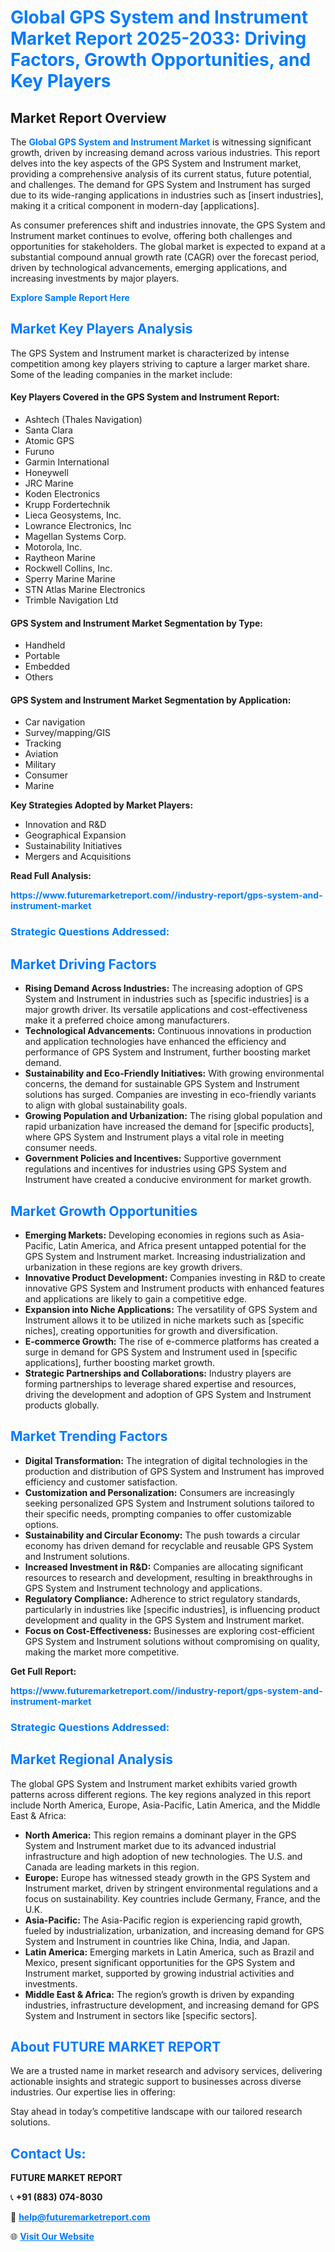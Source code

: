 <h1 style="color: #007BFF;">Global GPS System and Instrument Market Report 2025-2033: Driving Factors, Growth Opportunities, and Key Players</h1>

<section id="overview">
<h2>Market Report Overview</h2>
<p>The <a href="https://www.futuremarketreport.com//industry-report/gps-system-and-instrument-market" style="color: #007BFF; text-decoration: none;"><strong>Global GPS System and Instrument Market</strong></a> is witnessing significant growth, driven by increasing demand across various industries. This report delves into the key aspects of the GPS System and Instrument market, providing a comprehensive analysis of its current status, future potential, and challenges. The demand for GPS System and Instrument has surged due to its wide-ranging applications in industries such as [insert industries], making it a critical component in modern-day [applications].</p>
<p>As consumer preferences shift and industries innovate, the GPS System and Instrument market continues to evolve, offering both challenges and opportunities for stakeholders. The global market is expected to expand at a substantial compound annual growth rate (CAGR) over the forecast period, driven by technological advancements, emerging applications, and increasing investments by major players.</p>
</section>

<section id="overview">
<p><a href="https://www.futuremarketreport.com//request-sample/reportId=52906" style="color: #007BFF; text-decoration: none;"><strong>Explore Sample Report Here</strong></a></p>
</section>

<section id="key-players">
<h2 style="color: #007BFF;">Market Key Players Analysis</h2>
<p>The GPS System and Instrument market is characterized by intense competition among key players striving to capture a larger market share. Some of the leading companies in the market include:</p>
<h4>Key Players Covered in the GPS System and Instrument Report:</h4>
<ul><li>Ashtech (Thales Navigation)</li><li>Santa Clara</li><li>Atomic GPS</li><li>Furuno</li><li>Garmin International</li><li>Honeywell</li><li>JRC Marine</li><li>Koden Electronics</li><li>Krupp Fordertechnik</li><li>Lieca Geosystems, Inc.</li><li>Lowrance Electronics, Inc</li><li>Magellan Systems Corp.</li><li>Motorola, Inc.</li><li>Raytheon Marine</li><li>Rockwell Collins, Inc.</li><li>Sperry Marine Marine</li><li>STN Atlas Marine Electronics</li><li>Trimble Navigation Ltd</li></ul>
<h4>GPS System and Instrument Market Segmentation by Type:</h4>
<ul><li>Handheld</li><li>Portable</li><li>Embedded</li><li>Others</li></ul>

<h4>GPS System and Instrument Market Segmentation by Application:</h4>
<ul><li>Car navigation</li><li>Survey/mapping/GIS</li><li>Tracking</li><li>Aviation</li><li>Military</li><li>Consumer</li><li>Marine</li></ul>
<p><strong>Key Strategies Adopted by Market Players:</strong></p>
<ul>
<li>Innovation and R&D</li>
<li>Geographical Expansion</li>
<li>Sustainability Initiatives</li>
<li>Mergers and Acquisitions</li>
</ul>
</section>

<section>
<p><strong>Read Full Analysis: </strong></p><a href="https://www.futuremarketreport.com//industry-report/gps-system-and-instrument-market" style="color: #007BFF; text-decoration: none;"><strong>https://www.futuremarketreport.com//industry-report/gps-system-and-instrument-market</strong></a>
<h3 style="color: #007BFF;">Strategic Questions Addressed:</h3>
</section>

<section id="driving-factors">
<h2 style="color: #007BFF;">Market Driving Factors</h2>
<ul>
<li><strong>Rising Demand Across Industries:</strong> The increasing adoption of GPS System and Instrument in industries such as [specific industries] is a major growth driver. Its versatile applications and cost-effectiveness make it a preferred choice among manufacturers.</li>
<li><strong>Technological Advancements:</strong> Continuous innovations in production and application technologies have enhanced the efficiency and performance of GPS System and Instrument, further boosting market demand.</li>
<li><strong>Sustainability and Eco-Friendly Initiatives:</strong> With growing environmental concerns, the demand for sustainable GPS System and Instrument solutions has surged. Companies are investing in eco-friendly variants to align with global sustainability goals.</li>
<li><strong>Growing Population and Urbanization:</strong> The rising global population and rapid urbanization have increased the demand for [specific products], where GPS System and Instrument plays a vital role in meeting consumer needs.</li>
<li><strong>Government Policies and Incentives:</strong> Supportive government regulations and incentives for industries using GPS System and Instrument have created a conducive environment for market growth.</li>
</ul>
</section>

<section id="growth-opportunities">
<h2 style="color: #007BFF;">Market Growth Opportunities</h2>
<ul>
<li><strong>Emerging Markets:</strong> Developing economies in regions such as Asia-Pacific, Latin America, and Africa present untapped potential for the GPS System and Instrument market. Increasing industrialization and urbanization in these regions are key growth drivers.</li>
<li><strong>Innovative Product Development:</strong> Companies investing in R&D to create innovative GPS System and Instrument products with enhanced features and applications are likely to gain a competitive edge.</li>
<li><strong>Expansion into Niche Applications:</strong> The versatility of GPS System and Instrument allows it to be utilized in niche markets such as [specific niches], creating opportunities for growth and diversification.</li>
<li><strong>E-commerce Growth:</strong> The rise of e-commerce platforms has created a surge in demand for GPS System and Instrument used in [specific applications], further boosting market growth.</li>
<li><strong>Strategic Partnerships and Collaborations:</strong> Industry players are forming partnerships to leverage shared expertise and resources, driving the development and adoption of GPS System and Instrument products globally.</li>
</ul>
</section>

<section id="trending-factors">
<h2 style="color: #007BFF;">Market Trending Factors</h2>
<ul>
<li><strong>Digital Transformation:</strong> The integration of digital technologies in the production and distribution of GPS System and Instrument has improved efficiency and customer satisfaction.</li>
<li><strong>Customization and Personalization:</strong> Consumers are increasingly seeking personalized GPS System and Instrument solutions tailored to their specific needs, prompting companies to offer customizable options.</li>
<li><strong>Sustainability and Circular Economy:</strong> The push towards a circular economy has driven demand for recyclable and reusable GPS System and Instrument solutions.</li>
<li><strong>Increased Investment in R&D:</strong> Companies are allocating significant resources to research and development, resulting in breakthroughs in GPS System and Instrument technology and applications.</li>
<li><strong>Regulatory Compliance:</strong> Adherence to strict regulatory standards, particularly in industries like [specific industries], is influencing product development and quality in the GPS System and Instrument market.</li>
<li><strong>Focus on Cost-Effectiveness:</strong> Businesses are exploring cost-efficient GPS System and Instrument solutions without compromising on quality, making the market more competitive.</li>
</ul>
</section>

<section>
<p><strong>Get Full Report: </strong></p><a href="https://www.futuremarketreport.com//industry-report/gps-system-and-instrument-market" style="color: #007BFF; text-decoration: none;"><strong>https://www.futuremarketreport.com//industry-report/gps-system-and-instrument-market</strong></a>
<h3 style="color: #007BFF;">Strategic Questions Addressed:</h3>
</section>


<section id="regional-analysis">
<h2 style="color: #007BFF;">Market Regional Analysis</h2>
<p>The global GPS System and Instrument market exhibits varied growth patterns across different regions. The key regions analyzed in this report include North America, Europe, Asia-Pacific, Latin America, and the Middle East & Africa:</p>
<ul>
<li><strong>North America:</strong> This region remains a dominant player in the GPS System and Instrument market due to its advanced industrial infrastructure and high adoption of new technologies. The U.S. and Canada are leading markets in this region.</li>
<li><strong>Europe:</strong> Europe has witnessed steady growth in the GPS System and Instrument market, driven by stringent environmental regulations and a focus on sustainability. Key countries include Germany, France, and the U.K.</li>
<li><strong>Asia-Pacific:</strong> The Asia-Pacific region is experiencing rapid growth, fueled by industrialization, urbanization, and increasing demand for GPS System and Instrument in countries like China, India, and Japan.</li>
<li><strong>Latin America:</strong> Emerging markets in Latin America, such as Brazil and Mexico, present significant opportunities for the GPS System and Instrument market, supported by growing industrial activities and investments.</li>
<li><strong>Middle East & Africa:</strong> The region’s growth is driven by expanding industries, infrastructure development, and increasing demand for GPS System and Instrument in sectors like [specific sectors].</li>
</ul>
</section>

<footer>
<h2 style="color: #007BFF;">About FUTURE MARKET REPORT</h2>
<p>We are a trusted name in market research and advisory services, delivering actionable insights and strategic support to businesses across diverse industries. Our expertise lies in offering:</p>

<p>Stay ahead in today’s competitive landscape with our tailored research solutions.</p>

<h2 style="color: #007BFF;">Contact Us:</h2>
<p><strong>FUTURE MARKET REPORT</strong></p>
<p>📞 <strong>+91 (883) 074-8030</strong></p>
<p>📧 <strong><a href="mailto:help@futuremarketreport.com" style="color: #007BFF;">help@futuremarketreport.com</a></strong></p>
<p>🌐 <strong><a href="https://www.futuremarketreport.com/" style="color: #007BFF;">Visit Our Website</a></strong></p>
</footer>